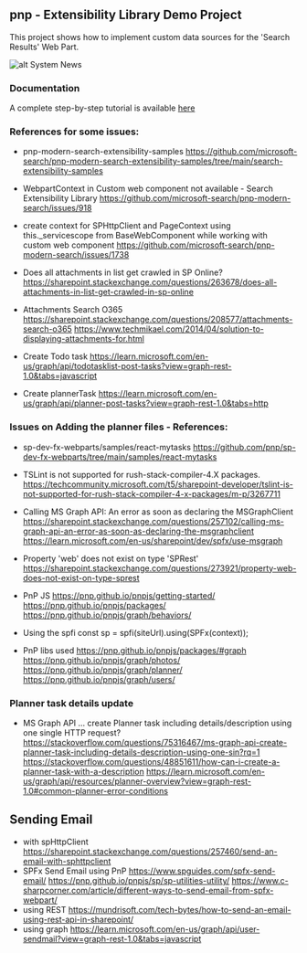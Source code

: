## pnp - Extensibility Library Demo Project

This project shows how to implement custom data sources for the 'Search Results' Web Part.

![alt System News](https://github.com/PDSB-sps/SystemLeadershipExt/blob/main/src/screenshots/srch_ext.png)

### Documentation

A complete step-by-step tutorial is available [here](https://microsoft-search.github.io/pnp-modern-search/extensibility/)


### References for some issues:

- pnp-modern-search-extensibility-samples
https://github.com/microsoft-search/pnp-modern-search-extensibility-samples/tree/main/search-extensibility-samples

- WebpartContext in Custom web component not available - Search Extensibility Library
https://github.com/microsoft-search/pnp-modern-search/issues/918

- create context for SPHttpClient and PageContext using this._servicescope from BaseWebComponent while working with custom web component
https://github.com/microsoft-search/pnp-modern-search/issues/1738

- Does all attachments in list get crawled in SP Online?
https://sharepoint.stackexchange.com/questions/263678/does-all-attachments-in-list-get-crawled-in-sp-online

- Attachments Search O365
https://sharepoint.stackexchange.com/questions/208577/attachments-search-o365
https://www.techmikael.com/2014/04/solution-to-displaying-attachments-for.html

- Create Todo task
https://learn.microsoft.com/en-us/graph/api/todotasklist-post-tasks?view=graph-rest-1.0&tabs=javascript

- Create plannerTask
https://learn.microsoft.com/en-us/graph/api/planner-post-tasks?view=graph-rest-1.0&tabs=http


### Issues on Adding the planner files - References:

- sp-dev-fx-webparts/samples/react-mytasks
https://github.com/pnp/sp-dev-fx-webparts/tree/main/samples/react-mytasks

- TSLint is not supported for rush-stack-compiler-4.X packages.
https://techcommunity.microsoft.com/t5/sharepoint-developer/tslint-is-not-supported-for-rush-stack-compiler-4-x-packages/m-p/3267711

- Calling MS Graph API: An error as soon as declaring the MSGraphClient
https://sharepoint.stackexchange.com/questions/257102/calling-ms-graph-api-an-error-as-soon-as-declaring-the-msgraphclient
https://learn.microsoft.com/en-us/sharepoint/dev/spfx/use-msgraph

- Property 'web' does not exist on type 'SPRest'
https://sharepoint.stackexchange.com/questions/273921/property-web-does-not-exist-on-type-sprest

- PnP JS
https://pnp.github.io/pnpjs/getting-started/
https://pnp.github.io/pnpjs/packages/
https://pnp.github.io/pnpjs/graph/behaviors/

- Using the spfi
const sp = spfi(siteUrl).using(SPFx(context));

- PnP libs used
https://pnp.github.io/pnpjs/packages/#graph
https://pnp.github.io/pnpjs/graph/photos/
https://pnp.github.io/pnpjs/graph/planner/
https://pnp.github.io/pnpjs/graph/users/


### Planner task details update
- MS Graph API ... create Planner task including details/description using one single HTTP request?
https://stackoverflow.com/questions/75316467/ms-graph-api-create-planner-task-including-details-description-using-one-sin?rq=1
https://stackoverflow.com/questions/48851611/how-can-i-create-a-planner-task-with-a-description
https://learn.microsoft.com/en-us/graph/api/resources/planner-overview?view=graph-rest-1.0#common-planner-error-conditions


## Sending Email 

- with spHttpClient
https://sharepoint.stackexchange.com/questions/257460/send-an-email-with-sphttpclient
- SPFx Send Email using PnP
https://www.spguides.com/spfx-send-email/
https://pnp.github.io/pnpjs/sp/sp-utilities-utility/
https://www.c-sharpcorner.com/article/different-ways-to-send-email-from-spfx-webpart/
- using REST
https://mundrisoft.com/tech-bytes/how-to-send-an-email-using-rest-api-in-sharepoint/
- using graph
https://learn.microsoft.com/en-us/graph/api/user-sendmail?view=graph-rest-1.0&tabs=javascript

